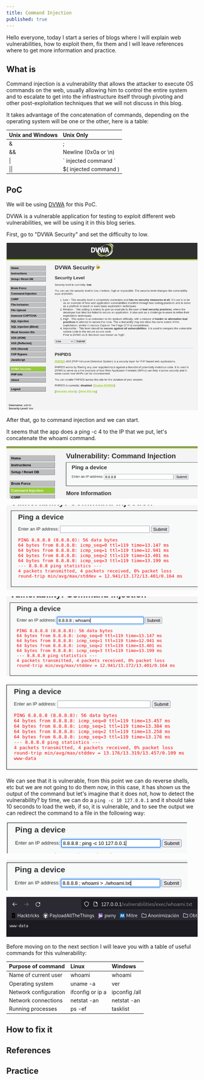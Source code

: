 ```yaml
---
title: Command Injection
published: true
---
```


Hello everyone, today I start a series of blogs where I will explain web vulnerabilities, how to exploit them, fix them and I will leave references where to get more information and practice.

## [](#header-2)What is

Command injection is a vulnerability that allows the attacker to execute OS commands on the web, usually allowing him to control the entire system and to escalate to get into the infrastructure itself through pivoting and other post-exploitation techniques that we will not discuss in this blog.

It takes advantage of the concatenation of commands, depending on the operating system will be one or the other, here is a table:

| Unix and Windows | Unix Only              |
|:-----------------|:-----------------------|
| &                | ;                      |
| &&               | Newline (0x0a or \n)   |
| \|               | \` injected command \` |
| \|\|             | $( injected command )  |

## [](#header-2)PoC

We will be using [DVWA](https://github.com/digininja/DVWA) for this PoC.

DVWA is a vulnerable application for testing to exploit different web vulnerabilities, we will be using it in this blog series.

First, go to "DVWA Security" and set the difficulty to low.

![](https://raw.githubusercontent.com/M4luk0/m4luk0.github.io/master/images/Command_Injection/1.png)

After that, go to command injection and we can start.

It seems that the app does a ping -c 4 to the IP that we put, let's concatenate the whoami command.

![](https://raw.githubusercontent.com/M4luk0/m4luk0.github.io/master/images/Command_Injection/2.png)

![](https://raw.githubusercontent.com/M4luk0/m4luk0.github.io/master/images/Command_Injection/3.png)

![](https://raw.githubusercontent.com/M4luk0/m4luk0.github.io/master/images/Command_Injection/4.png)

![](https://raw.githubusercontent.com/M4luk0/m4luk0.github.io/master/images/Command_Injection/5.png)

We can see that it is vulnerable, from this point we can do reverse shells, etc but we are not going to do them now, in this case, it has shown us the output of the command but let's imagine that it does not, how to detect the vulnerability? by time, we can do a `ping -c 10 127.0.0.1` and it should take 10 seconds to load the web, if so, it is vulnerable, and to see the output we can redirect the command to a file in the following way:

![](https://raw.githubusercontent.com/M4luk0/m4luk0.github.io/master/images/Command_Injection/6.png)

![](https://raw.githubusercontent.com/M4luk0/m4luk0.github.io/master/images/Command_Injection/7.png)

![](https://raw.githubusercontent.com/M4luk0/m4luk0.github.io/master/images/Command_Injection/8.png)

Before moving on to the next section I will leave you with a table of useful commands for this vulnerability:

| Purpose of command    | Linux            | Windows       |
|:----------------------|:-----------------|:--------------|
| Name of current user  | whoami           | whoami        |
| Operating system      | uname -a         | ver           |
| Network configuration | ifconfig or ip a | ipconfig /all |
| Network connections   | netstat -an      | netstat -an   |
| Running processes     | ps -ef           | tasklist      |

## [](#header-2)How to fix it



## [](#header-2)References



## [](#header-2)Practice

